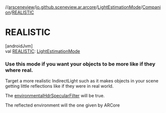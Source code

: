 //[arsceneview](../../../../index.md)/[io.github.sceneview.ar.arcore](../../index.md)/[LightEstimationMode](../index.md)/[Companion](index.md)/[REALISTIC](-r-e-a-l-i-s-t-i-c.md)

# REALISTIC

[androidJvm]\
val [REALISTIC](-r-e-a-l-i-s-t-i-c.md): [LightEstimationMode](../index.md)

###  Use this mode if you want your objects to be more like if they where real.

Target a more realistic IndirectLight such as it makes objects in your scene getting little reflections like if they were in real world.

The [environmentalHdrSpecularFilter](../environmental-hdr-specular-filter.md) will be true.

The reflected environment will the one given by ARCore
